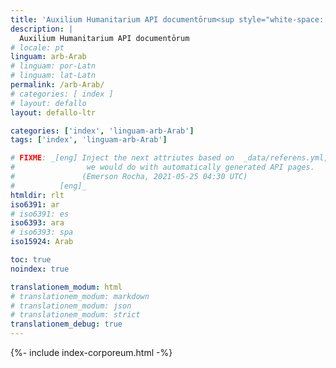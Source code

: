 ```yaml
---
title: 'Auxilium Humanitarium API documentōrum<sup style="white-space: nowrap;">(👩‍🔬<em>alpha</em>👨‍🔬)</sup>'
description: |
  Auxilium Humanitarium API documentōrum
# locale: pt
linguam: arb-Arab
# linguam: por-Latn
# linguam: lat-Latn
permalink: /arb-Arab/
# categories: [ index ]
# layout: defallo
layout: defallo-ltr

categories: ['index', 'linguam-arb-Arab']
tags: ['index', 'linguam-arb-Arab']

# FIXME: _[eng] Inject the next attriutes based on  _data/referens.yml, like
#                we would do with automatically generated API pages.
#               (Emerson Rocha, 2021-05-25 04:30 UTC)
#          [eng]_
htmldir: rlt
iso6391: ar
# iso6391: es
iso6393: ara
# iso6393: spa
iso15924: Arab

toc: true
noindex: true

translationem_modum: html
# translationem_modum: markdown
# translationem_modum: json
# translationem_modum: strict
translationem_debug: true
---
```


{%- include index-corporeum.html -%}
